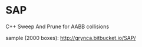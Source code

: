 # SAP
C++ Sweep And Prune for AABB collisions

sample (2000 boxes):
http://grynca.bitbucket.io/SAP/
